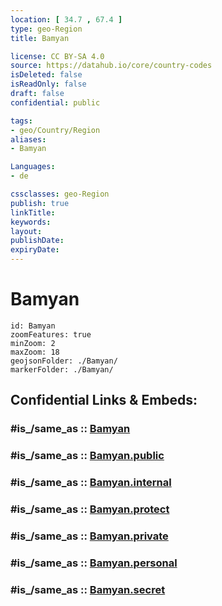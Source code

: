 ```yaml
---
location: [ 34.7 , 67.4 ] 
type: geo-Region
title: Bamyan

license: CC BY-SA 4.0
source: https://datahub.io/core/country-codes
isDeleted: false
isReadOnly: false
draft: false
confidential: public

tags:
- geo/Country/Region
aliases:
- Bamyan

Languages:
- de

cssclasses: geo-Region
publish: true
linkTitle: 
keywords: 
layout: 
publishDate: 
expiryDate: 
---
```


# Bamyan

```leaflet
id: Bamyan
zoomFeatures: true 
minZoom: 2 
maxZoom: 18
geojsonFolder: ./Bamyan/
markerFolder: ./Bamyan/
```


## Confidential Links & Embeds: 

### #is_/same_as :: [Bamyan](/_Standards/Earth/Continent/Asia/Asia~Central/Afghanistan/provinces~Afghanistan/Bamyan.md) 

### #is_/same_as :: [Bamyan.public](/_public/Earth/Continent/Asia/Asia~Central/Afghanistan/provinces~Afghanistan/Bamyan.public.md) 

### #is_/same_as :: [Bamyan.internal](/_internal/Earth/Continent/Asia/Asia~Central/Afghanistan/provinces~Afghanistan/Bamyan.internal.md) 

### #is_/same_as :: [Bamyan.protect](/_protect/Earth/Continent/Asia/Asia~Central/Afghanistan/provinces~Afghanistan/Bamyan.protect.md) 

### #is_/same_as :: [Bamyan.private](/_private/Earth/Continent/Asia/Asia~Central/Afghanistan/provinces~Afghanistan/Bamyan.private.md) 

### #is_/same_as :: [Bamyan.personal](/_personal/Earth/Continent/Asia/Asia~Central/Afghanistan/provinces~Afghanistan/Bamyan.personal.md) 

### #is_/same_as :: [Bamyan.secret](/_secret/Earth/Continent/Asia/Asia~Central/Afghanistan/provinces~Afghanistan/Bamyan.secret.md)

